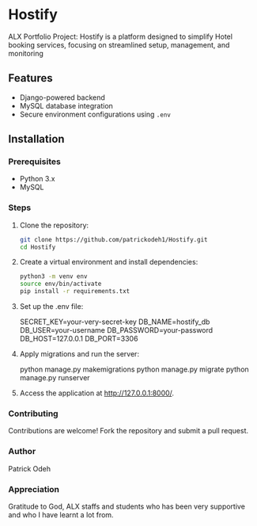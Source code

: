 # Hostify

ALX Portfolio Project: Hostify is a platform designed to simplify Hotel booking services, focusing on streamlined setup, management, and monitoring

## Features
- Django-powered backend
- MySQL database integration
- Secure environment configurations using `.env`

## Installation
### Prerequisites
- Python 3.x
- MySQL

### Steps
1. Clone the repository:
   ```bash
   git clone https://github.com/patrickodeh1/Hostify.git
   cd Hostify
2. Create a virtual environment and install dependencies:
    ```bash
    python3 -m venv env
    source env/bin/activate
    pip install -r requirements.txt

3. Set up the .env file:
    
    SECRET_KEY=your-very-secret-key
    DB_NAME=hostify_db
    DB_USER=your-username
    DB_PASSWORD=your-password
    DB_HOST=127.0.0.1
    DB_PORT=3306

4. Apply migrations and run the server:

    python manage.py makemigrations
    python manage.py migrate
    python manage.py runserver

5. Access the application at http://127.0.0.1:8000/.

### Contributing

Contributions are welcome! Fork the repository and submit a pull request.

### Author

Patrick Odeh

### Appreciation

Gratitude to God, ALX staffs and students who has been very supportive and who I have learnt a lot from.
